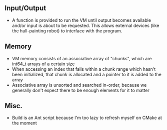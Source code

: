 ## Input/Output

* A function is provided to run the VM until output becomes available and/or input is about to be requested. This allows external devices (like the hull-painting robot) to interface with the program.

## Memory

* VM memory consists of an associative array of "chunks", which are int64_t arrays of a certain size
* When accessing an index that falls within a chunk range which hasn't been initialized, that chunk is allocated and a pointer to it is added to the array
* Associative array is unsorted and searched in-order, because we generally don't expect there to be enough elements for it to matter

## Misc.

* Build is an Ant script because I'm too lazy to refresh myself on CMake at the moment